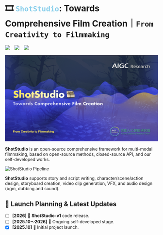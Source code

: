 # 🎞️ <span style="color: skyblue">`ShotStudio`</span>: Towards Comprehensive Film Creation｜`From Creativity to Filmmaking`

 <a href="https://shotstudio.ai/"><img src="https://img.shields.io/static/v1?label=Webside%20Page&message=Web&color=blue"></a> &ensp;
 <a href="https://shotstudio.github.io/"><img src="https://img.shields.io/static/v1?label=Project%20Page&message=Web&color=green"></a> &ensp;
  <a href="https://arxiv.org/abs/xxxx.xxxxx"><img src="https://img.shields.io/static/v1?label=Tech%20Report&message=Arxiv&color=red"></a> &ensp;

![ShotStudio Overview](assets/teaser.png)

<p><b>ShotStudio</b> is an open-source comprehensive framework for multi-modal filmmaking, based on open-source methods, closed-source API, and our self-developed works.</p>

![ShotStudio Pipeline](assets/pipeline.png)

<p><b>ShotStudio</b> supports story and script writing, character/scene/action design, storyboard creation, video clip generation, VFX, and audio design (bgm, dubbing and sound).</p>

## 🚩 Launch Planning & Latest Updates
- [ ] **[2026]** 🚀 **ShotStudio-v1** code release.
- [ ] **[2025.10～2026]** 🚀 Ongoing self-developed stage.
- [x] **[2025.10]** 🚀 Initial project launch.
